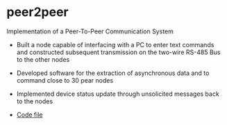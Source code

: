 # peer2peer
Implementation of a Peer-To-Peer Communication System

* Built a node capable of interfacing with a PC to enter text commands and constructed subsequent transmission on the two-wire RS-485 Bus to the other nodes

* Developed software for the extraction of asynchronous data and to command close to 30 pear nodes

* Implemented device status update through unsolicited messages back to the nodes

* [Code file](https://github.com/krishnaemani/peer2peer/blob/master/main.c)
